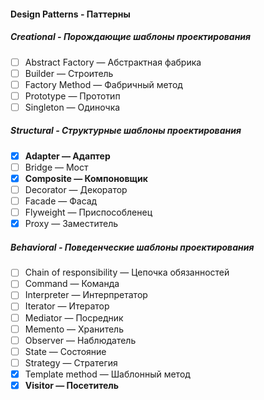 #### Design Patterns - Паттерны

##### Creational - Порождающие шаблоны проектирования

- [ ] Abstract Factory — Абстрактная фабрика
- [ ] Builder — Строитель
- [ ] Factory Method — Фабричный метод
- [ ] Prototype — Прототип
- [ ] Singleton — Одиночка

##### Structural - Структурные шаблоны проектирования
- [x] **Adapter — Адаптер**
- [ ] Bridge — Мост
- [x] **Composite — Компоновщик**
- [ ] Decorator — Декоратор
- [ ] Facade — Фасад
- [ ] Flyweight — Приспособленец
- [x] Proxy — Заместитель

##### Behavioral - Поведенческие шаблоны проектирования
- [ ] Chain of responsibility — Цепочка обязанностей
- [ ] Command — Команда
- [ ] Interpreter — Интерпретатор
- [ ] Iterator — Итератор
- [ ] Mediator — Посредник
- [ ] Memento — Хранитель
- [ ] Observer — Наблюдатель
- [ ] State — Состояние
- [ ] Strategy — Стратегия
- [x] Template method — Шаблонный метод
- [x] **Visitor — Посетитель**
